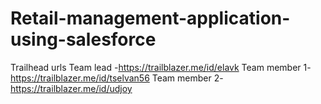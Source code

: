 # Retail-management-application-using-salesforce
Trailhead urls
Team lead    -https://trailblazer.me/id/elavk
Team member 1-https://trailblazer.me/id/tselvan56
Team member 2-https://trailblazer.me/id/udjoy
